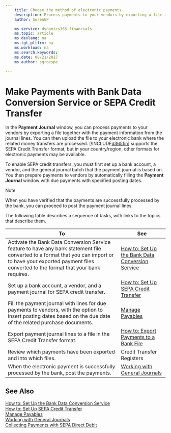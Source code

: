 ```yaml
---
    title: Choose the method of electronic payments 
    description: Process payments to your vendors by exporting a file together with the payment information from the journal lines.
    author: SorenGP

    ms.service: dynamics365-financials
    ms.topic: article
    ms.devlang: na
    ms.tgt_pltfrm: na
    ms.workload: na
    ms.search.keywords:
    ms.date: 08/21/2017
    ms.author: sgroespe

---
```

# Make Payments with Bank Data Conversion Service or SEPA Credit Transfer
In the **Payment Journal** window, you can process payments to your vendors by exporting a file together with the payment information from the journal lines. You can then upload the file to your electronic bank where the related money transfers are processed. [!INCLUDE[d365fin](includes/d365fin_md.md)] supports the SEPA Credit Transfer format, but in your country/region, other formats for electronic payments may be available.   

 To enable SEPA credit transfers, you must first set up a bank account, a vendor, and the general journal batch that the payment journal is based on. You then prepare payments to vendors by automatically filling the **Payment Journal** window with due payments with specified posting dates.  

> [!NOTE]  
>  When you have verified that the payments are successfully processed by the bank, you can proceed to post the payment journal lines.  

 The following table describes a sequence of tasks, with links to the topics that describe them.   

|**To**|**See**|  
|------------|-------------|  
|Activate the Bank Data Conversion Service feature to have any bank statement file converted to a format that you can import or to have your exported payment files converted to the format that your bank requires.|[How to: Set Up the Bank Data Conversion Service](bank-how-setup-bank-statement-service.md)|  
|Set up a bank account, a vendor, and a payment journal for SEPA credit transfer.|[How to: Set Up SEPA Credit Transfer](finance-how-to-set-up-sepa-credit-transfer.md)|  
|Fill the payment journal with lines for due payments to vendors, with the option to insert posting dates based on the due date of the related purchase documents.|[Manage Payables](payables-manage-payables.md)|  
|Export payment journal lines to a file in the SEPA Credit Transfer format.|[How to: Export Payments to a Bank File](payables-how-export-payments-bank-file.md)|  
|Review which payments have been exported and into which files.|Credit Transfer Registers|  
|When the electronic payment is successfully processed by the bank, post the payments.|[Working with General Journals](ui-work-general-journals.md)|  

## See Also  
[How to: Set Up the Bank Data Conversion Service](bank-how-setup-bank-statement-service.md)  
[How to: Set Up SEPA Credit Transfer](finance-how-to-set-up-sepa-credit-transfer.md)  
[Manage Payables](payables-manage-payables.md)   
[Working with General Journals](ui-work-general-journals.md)  
[Collecting Payments with SEPA Direct Debit](finance-collect-payments-with-sepa-direct-debit.md)   
